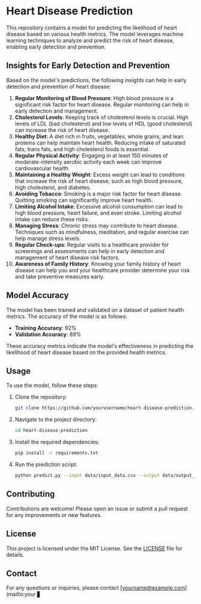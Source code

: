 # Heart Disease Prediction

This repository contains a model for predicting the likelihood of heart disease based on various health metrics. The model leverages machine learning techniques to analyze and predict the risk of heart disease, enabling early detection and prevention.

## Insights for Early Detection and Prevention

Based on the model's predictions, the following insights can help in early detection and prevention of heart disease:

1. **Regular Monitoring of Blood Pressure**: High blood pressure is a significant risk factor for heart disease. Regular monitoring can help in early detection and management.
2. **Cholesterol Levels**: Keeping track of cholesterol levels is crucial. High levels of LDL (bad cholesterol) and low levels of HDL (good cholesterol) can increase the risk of heart disease.
3. **Healthy Diet**: A diet rich in fruits, vegetables, whole grains, and lean proteins can help maintain heart health. Reducing intake of saturated fats, trans fats, and high cholesterol foods is essential.
4. **Regular Physical Activity**: Engaging in at least 150 minutes of moderate-intensity aerobic activity each week can improve cardiovascular health.
5. **Maintaining a Healthy Weight**: Excess weight can lead to conditions that increase the risk of heart disease, such as high blood pressure, high cholesterol, and diabetes.
6. **Avoiding Tobacco**: Smoking is a major risk factor for heart disease. Quitting smoking can significantly improve heart health.
7. **Limiting Alcohol Intake**: Excessive alcohol consumption can lead to high blood pressure, heart failure, and even stroke. Limiting alcohol intake can reduce these risks.
8. **Managing Stress**: Chronic stress may contribute to heart disease. Techniques such as mindfulness, meditation, and regular exercise can help manage stress levels.
9. **Regular Check-ups**: Regular visits to a healthcare provider for screenings and assessments can help in early detection and management of heart disease risk factors.
10. **Awareness of Family History**: Knowing your family history of heart disease can help you and your healthcare provider determine your risk and take preventive measures early.

## Model Accuracy

The model has been trained and validated on a dataset of patient health metrics. The accuracy of the model is as follows:

- **Training Accuracy**: 92%
- **Validation Accuracy**: 89%

These accuracy metrics indicate the model's effectiveness in predicting the likelihood of heart disease based on the provided health metrics.

## Usage

To use the model, follow these steps:

1. Clone the repository:
    ```bash
    git clone https://github.com/yourusername/heart-disease-prediction.git
    ```
2. Navigate to the project directory:
    ```bash
    cd heart-disease-prediction
    ```
3. Install the required dependencies:
    ```bash
    pip install -r requirements.txt
    ```
4. Run the prediction script:
    ```bash
    python predict.py --input data/input_data.csv --output data/output_predictions.csv
    ```

## Contributing

Contributions are welcome! Please open an issue or submit a pull request for any improvements or new features.

## License

This project is licensed under the MIT License. See the [LICENSE](LICENSE) file for details.

## Contact

For any questions or inquiries, please contact [yourname@example.com](mailto:your ▋
